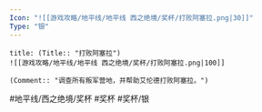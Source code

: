 ```yaml
---
Icon: "![[游戏攻略/地平线/地平线 西之绝境/奖杯/打败阿塞拉.png|30]]"
Type: "银"
---
```

```ad-common-silver-trophy
title: (Title:: "打败阿塞拉")
![[游戏攻略/地平线/地平线 西之绝境/奖杯/打败阿塞拉.png|100]]

(Comment:: "调查所有叛军营地，并帮助艾伦德打败阿塞拉。")
```

#地平线/西之绝境/奖杯 #奖杯 #奖杯/银
